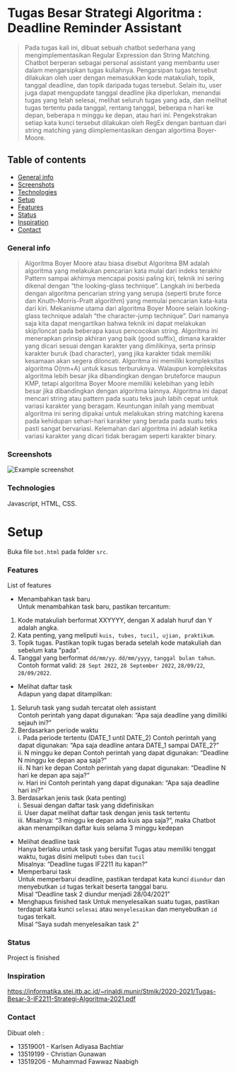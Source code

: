 # Tugas Besar Strategi Algoritma : Deadline Reminder Assistant 
> Pada tugas kali ini, dibuat sebuah chatbot sederhana yang mengimplementasikan Regular Expression dan String Matching. Chatbot berperan sebagai personal assistant yang membantu user dalam mengarsipkan tugas kuliahnya. Pengarsipan tugas tersebut dilakukan oleh user dengan memasukkan kode matakuliah, topik, tanggal deadline, dan topik daripada tugas tersebut. Selain itu, user juga dapat mengupdate tanggal deadline jika diperlukan, menandai tugas yang telah selesai, melihat seluruh tugas yang ada, dan melihat tugas tertentu pada tanggal, rentang tanggal, beberapa n hari ke depan, beberapa n minggu ke depan, atau hari ini. Pengekstrakan setiap kata kunci tersebut dilakukan oleh RegEx dengan bantuan dari string matching yang diimplementasikan dengan algortima Boyer-Moore.

## Table of contents
* [General info](#general-info)
* [Screenshots](#screenshots)
* [Technologies](#technologies)
* [Setup](#setup)
* [Features](#features)
* [Status](#status)
* [Inspiration](#inspiration)
* [Contact](#contact)

### General info
> Algoritma Boyer Moore atau biasa disebut Algoritma BM adalah algoritma yang melakukan pencarian kata mulai dari indeks terakhir Pattern sampai akhirnya mencapai posisi paling kiri, teknik ini sering dikenal dengan “the looking-glass technique”. Langkah ini berbeda dengan algoritma pencarian string yang serupa (seperti brute force dan Knuth-Morris-Pratt algorithm) yang memulai pencarian kata-kata dari kiri. Mekanisme utama dari algoritma Boyer Moore selain looking-glass technique adalah “the character-jump technique”. Dari namanya saja kita dapat mengartikan bahwa teknik ini dapat melakukan skip/loncat pada beberapa kasus pencocokan string. Algoritma ini menerapkan prinsip akhiran yang baik (good suffix), dimana karakter yang dicari sesuai dengan karakter yang dimilikinya, serta prinsip karakter buruk (bad character), yang jika karakter tidak memiliki kesamaan akan segera diloncati.  Algoritma ini memiliki kompleksitas algoritma O(nm+A) untuk kasus terburuknya. Walaupun kompleksitas algoritma lebih besar jika dibandingkan dengan bruteforce maupun KMP, tetapi algoritma Boyer Moore memiliki kelebihan yang lebih besar jika dibandingkan dengan algoritma lainnya. Algoritma ini dapat mencari string atau pattern pada suatu teks jauh labih cepat untuk variasi karakter yang beragam. Keuntungan inilah yang membuat algoritma ini sering dipakai untuk melakukan string matching karena pada kehidupan sehari-hari karakter yang berada pada suatu teks pasti sangat bervariasi. Kelemahan dari algoritma ini adalah ketika variasi karakter yang dicari tidak beragam seperti karakter binary. 

### Screenshots
![Example screenshot]()

### Technologies
Javascript, HTML, CSS.

# Setup
Buka file ```bot.html``` pada folder ```src```.


### Features
List of features 
* Menambahkan task baru<br>
Untuk menambahkan task baru, pastikan tercantum:<br>
1. Kode matakuliah berformat XXYYYY, dengan X adalah huruf dan Y adalah angka.
2. Kata penting, yang meliputi ```kuis, tubes, tucil, ujian, praktikum```.
3. Topik tugas. Pastikan topik tugas berada setelah kode matakuliah dan sebelum kata "pada".
4. Tanggal yang berformat ```dd/mm/yy```. ```dd/mm/yyyy```, ```tanggal bulan tahun```. Contoh format valid: ```28 Sept 2022```, ```28 September 2022```, ```28/09/22```, ```28/09/2022```.
* Melihat daftar task<br>
Adapun yang dapat ditampilkan:<br>
1. Seluruh task yang sudah tercatat oleh assistant<br>
Contoh perintah yang dapat digunakan: “Apa saja deadline yang dimiliki sejauh ini?” <br>
2. Berdasarkan periode waktu <br>
i. Pada periode tertentu (DATE_1 until DATE_2) Contoh perintah yang dapat digunakan: “Apa saja deadline antara DATE_1 sampai DATE_2?” <br>
ii. N minggu ke depan Contoh perintah yang dapat digunakan: “Deadline N minggu ke depan apa saja?” <br>
iii. N hari ke depan Contoh perintah yang dapat digunakan: “Deadline N hari ke depan apa saja?”<br>
iv. Hari ini Contoh perintah yang dapat digunakan: “Apa saja deadline hari ini?”<br>
 3. Berdasarkan jenis task (kata penting) <br>
i. Sesuai dengan daftar task yang didefinisikan <br>
ii. User dapat melihat daftar task dengan jenis task tertentu <br>
iii. Misalnya: “3 minggu ke depan ada kuis apa saja?”, maka Chatbot akan menampilkan daftar kuis selama 3 minggu kedepan<br>
* Melihat deadline task<br>
 Hanya berlaku untuk task yang bersifat Tugas atau memiliki tenggat waktu, tugas disini meliputi ```tubes``` dan ```tucil```<br>
Misalnya: “Deadline tugas IF2211 itu kapan?”
* Memperbarui task<br>
Untuk memperbarui deadline, pastikan terdapat kata kunci ```diundur``` dan menyebutkan ```id``` tugas terkait beserta tanggal baru.<br>
Misal “Deadline task 2 diundur menjadi 28/04/2021”
* Menghapus finished task
Untuk menyelesaikan suatu tugas, pastikan terdapat kata kunci ```selesai``` atau ```menyelesaikan``` dan menyebutkan ```id``` tugas terkait.<br>
Misal “Saya sudah menyelesaikan task 2”
### Status
Project is finished

### Inspiration
https://informatika.stei.itb.ac.id/~rinaldi.munir/Stmik/2020-2021/Tugas-Besar-3-IF2211-Strategi-Algoritma-2021.pdf 

### Contact
Dibuat oleh :
 - 13519001 - Karlsen Adiyasa Bachtiar
 - 13519199 - Christian Gunawan
 - 13519206 - Muhammad Fawwaz Naabigh

